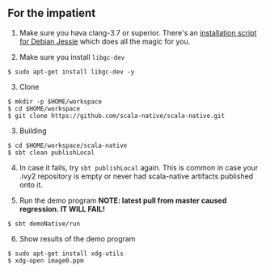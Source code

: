 For the impatient
-----------------

1. Make sure you hava clang-3.7 or superior.
There's an [installation script for Debian Jessie] which does all the magic for you.

2. Make sure you install ``libgc-dev``
```
$ sudo apt-get install libgc-dev -y
```

3. Clone
```
$ mkdir -p $HOME/workspace
$ cd $HOME/workspace
$ git clone https://github.com/scala-native/scala-native.git
```
3. Building
```
$ cd $HOME/workspace/scala-native
$ sbt clean publishLocal
```
4. In case it fails, try ``sbt publishLocal`` again. This is common in case your .ivy2 repository is empty or never had scala-native artifacts published onto it.

5. Run the demo program
**NOTE: latest pull from master caused regression. IT WILL FAIL!**
```
$ sbt demoNative/run
```
6. Show results of the demo program
```
$ sudo apt-get install xdg-utils
$ xdg-open image0.ppm
```

[installation script for Debian Jessie]: https://gist.github.com/frgomes/daa33b2f7a6489196a95
